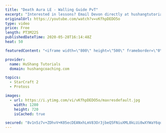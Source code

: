 ```yaml
---
title: "Death Aura LE - Walling Guide PvT"
excerpt: "Interested in lessons? Email Devon directly at hushangtutorials@outlook.com ------------------------------------------------------------------------------------------------------- Want to support HuShang Tutorials directly? Patreon is a website where you can contribute a monthly donation that will help"
originalUrl: https://youtube.com/watch?v=vKfhpDEDO5o
type: video
price: Free
length: PT3M22S
publishedDateTime: 2020-05-28T16:14:48Z
heat: 50

featuredContent: "<iframe width=\"800\" height=\"500\" frameborder=\"0\" src=\"https://www.youtube.com/embed/vKfhpDEDO5o\" allow=\"accelerometer; autoplay; encrypted-media; gyroscope; picture-in-picture\" allowfullscreen></iframe>"

provider:
  name: HuShang Tutorials
  domain: hushangcoaching.com

topics:
  - StarCraft 2
  - Protoss

images:
  - url: https://i.ytimg.com/vi/vKfhpDEDO5o/maxresdefault.jpg
    width: 1280
    height: 720
    isCached: true

secured: "8v1n5z7v+ZDhvV+K05ecDEANxhLmV83Or3jbeQ5FNiuXML8kLUi0wXYWaY6qqiyTpmfd2t+5KO3z+heEn1yrXwu9fLwrMGjtfcU5BUj7Ut6s79P8P7pqx6NgnUzEIljbqjlAdp2d+9/YK7gL+4dBaqr8seIuGh3B1SeUEoh7AXTYbZ4NKBF0nEqMyxCVEtYhhkA93aUcHpF/ppnapcTvyKESuyWAS5y3yKa3UQI1tYJqKlJI4W1w/3uPQ0+hQAanYgkx05Tgn/SfLsgv2tdNOf5q5nj3ylfnz/ojfJCdcxYNe75hyPI9+fMGkX87z++Bn1qMV2G7vkYLGxv5w23dsIjU2gHmfbT1T3JJeDGKwdoQHVb6naP+qRp3r38Qo4IT0iZTEeSCaDTuxnOyf4zwvgsSgVMAN9SqdMUf9h+1PoI=;l5Ia9ZkmMV0AYV2K7jEl1g=="
---
```


